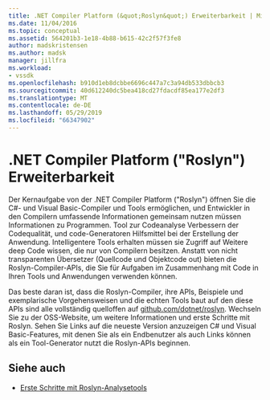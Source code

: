 ```yaml
---
title: .NET Compiler Platform (&quot;Roslyn&quot;) Erweiterbarkeit | Microsoft-Dokumentation
ms.date: 11/04/2016
ms.topic: conceptual
ms.assetid: 564201b3-1e18-4b88-b615-42c2f57f3fe8
author: madskristensen
ms.author: madsk
manager: jillfra
ms.workload:
- vssdk
ms.openlocfilehash: b910d1eb8dcbbe6696c447a7c3a94db533dbbcb3
ms.sourcegitcommit: 40d612240dc5bea418cd27fdacdf85ea177e2df3
ms.translationtype: MT
ms.contentlocale: de-DE
ms.lasthandoff: 05/29/2019
ms.locfileid: "66347902"
---
```

# <a name="net-compiler-platform-quotroslynquot-extensibility"></a>.NET Compiler Platform (&quot;Roslyn&quot;) Erweiterbarkeit
Der Kernaufgabe von der .NET Compiler Platform ("Roslyn") öffnen Sie die C#- und Visual Basic-Compiler und Tools ermöglichen, und Entwickler in den Compilern umfassende Informationen gemeinsam nutzen müssen Informationen zu Programmen. Tool zur Codeanalyse Verbessern der Codequalität, und code-Generatoren Hilfsmittel bei der Erstellung der Anwendung. Intelligentere Tools erhalten müssen sie Zugriff auf Weitere deep Code wissen, die nur von Compilern besitzen. Anstatt von nicht transparenten Übersetzer (Quellcode und Objektcode out) bieten die Roslyn-Compiler-APIs, die Sie für Aufgaben im Zusammenhang mit Code in Ihren Tools und Anwendungen verwenden können.

 Das beste daran ist, dass die Roslyn-Compiler, ihre APIs, Beispiele und exemplarische Vorgehensweisen und die echten Tools baut auf den diese APIs sind alle vollständig quelloffen auf [github.com/dotnet/roslyn](https://github.com/dotnet/Roslyn). Wechseln Sie zu der OSS-Website, um weitere Informationen und erste Schritte mit Roslyn. Sehen Sie Links auf die neueste Version anzuzeigen C# und Visual Basic-Features, mit denen Sie als ein Endbenutzer als auch Links können als ein Tool-Generator nutzt die Roslyn-APIs beginnen.

## <a name="see-also"></a>Siehe auch
- [Erste Schritte mit Roslyn-Analysetools](../extensibility/getting-started-with-roslyn-analyzers.md)
